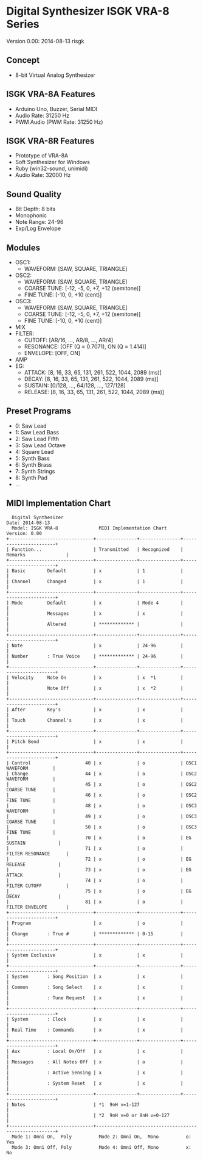# Digital Synthesizer ISGK VRA-8 Series

Version 0.00: 2014-08-13 risgk

## Concept

- 8-bit Virtual Analog Synthesizer

## ISGK VRA-8A Features

- Arduino Uno, Buzzer, Serial MIDI
- Audio Rate: 31250 Hz
- PWM Audio (PWM Rate: 31250 Hz)

## ISGK VRA-8R Features

- Prototype of VRA-8A
- Soft Synthesizer for Windows
- Ruby (win32-sound, unimidi)
- Audio Rate: 32000 Hz

## Sound Quality

- Bit Depth: 8 bits
- Monophonic
- Note Range: 24-96
- Exp/Log Envelope

## Modules

- OSC1:
    - WAVEFORM: [SAW, SQUARE, TRIANGLE]
- OSC2:
    - WAVEFORM: [SAW, SQUARE, TRIANGLE]
    - COARSE TUNE: [-12, -5, 0, +7, +12 (semitone)]
    - FINE TUNE: [-10, 0, +10 (cent)]
- OSC3:
    - WAVEFORM: [SAW, SQUARE, TRIANGLE]
    - COARSE TUNE: [-12, -5, 0, +7, +12 (semitone)]
    - FINE TUNE: [-10, 0, +10 (cent)]
- MIX
- FILTER:
    - CUTOFF: [AR/16, ..., AR/8, ..., AR/4]
    - RESONANCE: [OFF (Q = 0.7071), ON (Q = 1.414)]
    - ENVELOPE: [OFF, ON]
- AMP
- EG:
    - ATTACK: [8, 16, 33, 65, 131, 261, 522, 1044, 2089 (ms)]
    - DECAY: [8, 16, 33, 65, 131, 261, 522, 1044, 2089 (ms)]
    - SUSTAIN: [0/128, ..., 64/128, ..., 127/128]
    - RELEASE: [8, 16, 33, 65, 131, 261, 522, 1044, 2089 (ms)]

## Preset Programs

- 0: Saw Lead
- 1: Saw Lead Bass
- 2: Saw Lead Fifth
- 3: Saw Lead Octave
- 4: Square Lead
- 5: Synth Bass
- 6: Synth Brass
- 7: Synth Strings
- 8: Synth Pad
- ...

## MIDI Implementation Chart

      Digital Synthesizer                                             Date: 2014-08-13
      Model: ISGK VRA-8               MIDI Implementation Chart       Version: 0.00
    +-------------------------------+---------------+---------------+-----------------------+
    | Function...                   | Transmitted   | Recognized    | Remarks               |
    +-------------------------------+---------------+---------------+-----------------------+
    | Basic        Default          | x             | 1             |                       |
    | Channel      Changed          | x             | 1             |                       |
    +-------------------------------+---------------+---------------+-----------------------+
    | Mode         Default          | x             | Mode 4        |                       |
    |              Messages         | x             | x             |                       |
    |              Altered          | ************* |               |                       |
    +-------------------------------+---------------+---------------+-----------------------+
    | Note                          | x             | 24-96         |                       |
    | Number       : True Voice     | ************* | 24-96         |                       |
    +-------------------------------+---------------+---------------+-----------------------+
    | Velocity     Note On          | x             | x  *1         |                       |
    |              Note Off         | x             | x  *2         |                       |
    +-------------------------------+---------------+---------------+-----------------------+
    | After        Key's            | x             | x             |                       |
    | Touch        Channel's        | x             | x             |                       |
    +-------------------------------+---------------+---------------+-----------------------+
    | Pitch Bend                    | x             | x             |                       |
    +-------------------------------+---------------+---------------+-----------------------+
    | Control                    40 | x             | o             | OSC1 WAVEFORM         |
    | Change                     44 | x             | o             | OSC2 WAVEFORM         |
    |                            45 | x             | o             | OSC2 COARSE TUNE      |
    |                            46 | x             | o             | OSC2 FINE TUNE        |
    |                            48 | x             | o             | OSC3 WAVEFORM         |
    |                            49 | x             | o             | OSC3 COARSE TUNE      |
    |                            50 | x             | o             | OSC3 FINE TUNE        |
    |                            70 | x             | o             | EG SUSTAIN            |
    |                            71 | x             | o             | FILTER RESONANCE      |
    |                            72 | x             | o             | EG RELEASE            |
    |                            73 | x             | o             | EG ATTACK             |
    |                            74 | x             | o             | FILTER CUTOFF         |
    |                            75 | x             | o             | EG DECAY              |
    |                            81 | x             | o             | FILTER ENVELOPE       |
    +-------------------------------+---------------+---------------+-----------------------+
    | Program                       | x             | o             |                       |
    | Change       : True #         | ************* | 0-15          |                       |
    +-------------------------------+---------------+---------------+-----------------------+
    | System Exclusive              | x             | x             |                       |
    +-------------------------------+---------------+---------------+-----------------------+
    | System       : Song Position  | x             | x             |                       |
    | Common       : Song Select    | x             | x             |                       |
    |              : Tune Request   | x             | x             |                       |
    +-------------------------------+---------------+---------------+-----------------------+
    | System       : Clock          | x             | x             |                       |
    | Real Time    : Commands       | x             | x             |                       |
    +-------------------------------+---------------+---------------+-----------------------+
    | Aux          : Local On/Off   | x             | x             |                       |
    | Messages     : All Notes Off  | x             | o             |                       |
    |              : Active Sensing | x             | x             |                       |
    |              : System Reset   | x             | x             |                       |
    +-------------------------------+---------------+---------------+-----------------------+
    | Notes                         | *1  9nH v=1-127                                       |
    |                               | *2  9nH v=0 or 8nH v=0-127                            |
    +-------------------------------+-------------------------------------------------------+
      Mode 1: Omni On,  Poly          Mode 2: Omni On,  Mono          o: Yes
      Mode 3: Omni Off, Poly          Mode 4: Omni Off, Mono          x: No
